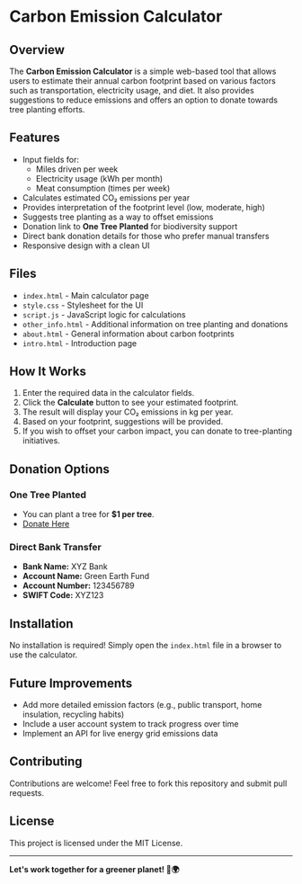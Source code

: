 # Carbon Emission Calculator

## Overview
The **Carbon Emission Calculator** is a simple web-based tool that allows users to estimate their annual carbon footprint based on various factors such as transportation, electricity usage, and diet. It also provides suggestions to reduce emissions and offers an option to donate towards tree planting efforts.

## Features
- Input fields for:
  - Miles driven per week
  - Electricity usage (kWh per month)
  - Meat consumption (times per week)
- Calculates estimated CO₂ emissions per year
- Provides interpretation of the footprint level (low, moderate, high)
- Suggests tree planting as a way to offset emissions
- Donation link to **One Tree Planted** for biodiversity support
- Direct bank donation details for those who prefer manual transfers
- Responsive design with a clean UI

## Files
- `index.html` - Main calculator page
- `style.css` - Stylesheet for the UI
- `script.js` - JavaScript logic for calculations
- `other_info.html` - Additional information on tree planting and donations
- `about.html` - General information about carbon footprints
- `intro.html` - Introduction page

## How It Works
1. Enter the required data in the calculator fields.
2. Click the **Calculate** button to see your estimated footprint.
3. The result will display your CO₂ emissions in kg per year.
4. Based on your footprint, suggestions will be provided.
5. If you wish to offset your carbon impact, you can donate to tree-planting initiatives.

## Donation Options
### One Tree Planted
- You can plant a tree for **$1 per tree**.
- [Donate Here](https://onetreeplanted.org/products/biodiversity)

### Direct Bank Transfer
- **Bank Name:** XYZ Bank  
- **Account Name:** Green Earth Fund  
- **Account Number:** 123456789  
- **SWIFT Code:** XYZ123  

## Installation
No installation is required! Simply open the `index.html` file in a browser to use the calculator.

## Future Improvements
- Add more detailed emission factors (e.g., public transport, home insulation, recycling habits)
- Include a user account system to track progress over time
- Implement an API for live energy grid emissions data

## Contributing
Contributions are welcome! Feel free to fork this repository and submit pull requests.

## License
This project is licensed under the MIT License.

---
**Let's work together for a greener planet! 🌱🌍**


